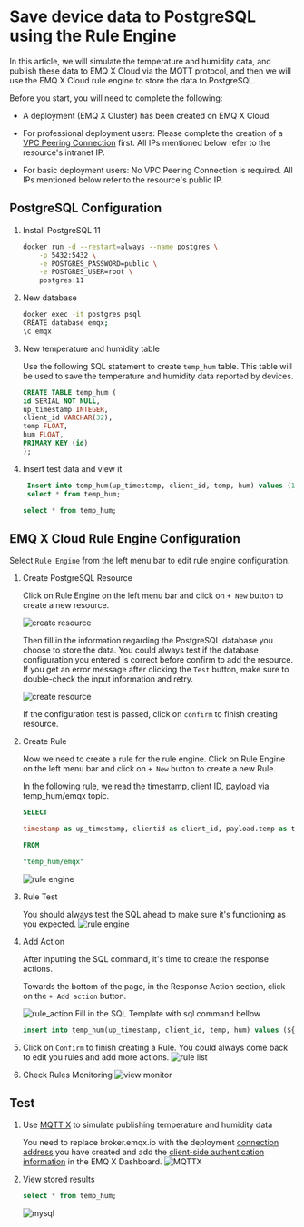 # Save device data to PostgreSQL using the Rule Engine

In this article, we will simulate the temperature and humidity
data, and publish these data to EMQ X Cloud via the MQTT protocol, and then we will use the EMQ X Cloud
rule engine to store the data to PostgreSQL.

Before you start, you will need to complete the following:

* A deployment (EMQ X Cluster) has been created on EMQ X Cloud.

* For professional deployment users: Please complete the creation of a [VPC Peering Connection](../deployments/vpc_peering.md) first. All IPs mentioned below refer to the resource's intranet IP.

* For basic deployment users: No VPC Peering Connection is required. All IPs mentioned below refer to the resource's public IP.

## PostgreSQL Configuration

1. Install PostgreSQL 11
   ```bash
   docker run -d --restart=always --name postgres \
       -p 5432:5432 \
       -e POSTGRES_PASSWORD=public \
       -e POSTGRES_USER=root \
       postgres:11
   ```

2. New database
   ```bash
   docker exec -it postgres psql
   CREATE database emqx;
   \c emqx
   ```

3. New temperature and humidity table

   Use the following SQL statement to create `temp_hum` table. This table will be used to save the temperature and humidity data reported by devices.
    ```sql
    CREATE TABLE temp_hum (
    id SERIAL NOT NULL, 
    up_timestamp INTEGER, 
    client_id VARCHAR(32), 
    temp FLOAT, 
    hum FLOAT, 
    PRIMARY KEY (id)
    );
    ```

4. Insert test data and view it
    ```sql
     Insert into temp_hum(up_timestamp, client_id, temp, hum) values (1603963414,'client_1',19.1,55); 
     select * from temp_hum;
   ```
   
    ```sql
    select * from temp_hum;
    ```
## EMQ X Cloud Rule Engine Configuration

Select `Rule Engine` from the left menu bar to edit rule engine configuration.

1. Create PostgreSQL Resource

   Click on Rule Engine on the left menu bar and
   click on `+ New` button to create a new resource.

   ![create resource](./_assets/psql1.png)

   Then fill in the information regarding the PostgreSQL database
   you choose to store the data. You could always test if the database configuration you entered is correct before confirm to add the resource. If you get an error message after
   clicking the `Test` button, make sure to double-check the input information
   and retry.

   ![create resource](./_assets/psql_resource.png)

   If the configuration test is passed, click on `confirm` to finish creating resource.

2. Create Rule

   Now we need to create a rule for the rule engine.
   Click on Rule Engine on the left menu bar and
   click on `+ New` button to create a new Rule.

   In the following rule, we read the timestamp,
   client ID, payload via temp_hum/emqx topic.

   ```sql
   SELECT 
   
   timestamp as up_timestamp, clientid as client_id, payload.temp as temp, payload.hum as hum  
   
   FROM  
   
   "temp_hum/emqx"  
   ```

   ![rule engine](./_assets/psql_rule1.png)

3. Rule Test

   You should always test the SQL ahead to make sure it's functioning
   as you expected.
   ![rule engine](./_assets/psql_test_rule.png)



4. Add Action

   After inputting the SQL command, it's time to create the response actions.

   Towards the bottom of the page, in the Response Action section,
   click on the `+ Add action` button.
   
   ![rule_action](./_assets/psql_action1.png)
    Fill in the SQL Template with sql command bellow
   ```sql
   insert into temp_hum(up_timestamp, client_id, temp, hum) values (${up_timestamp}, ${client_id}, ${temp}, ${hum})
   ```
   
5. Click on `Confirm` to finish creating a Rule. You could always come back to edit you rules and add more actions.
   ![rule list](./_assets/psql_create.png)


5. Check Rules Monitoring
   ![view monitor](./_assets/psql_monitor.png)


## Test

1. Use [MQTT X](https://mqttx.app/) to simulate publishing temperature and humidity data

   You need to replace broker.emqx.io with the deployment [connection address](../deployments/view_deployment.md) you have created and add the [client-side authentication information](../deployments/auth_and_acl.md) in the EMQ X Dashboard.
   ![MQTTX](./_assets/psql_connect.png)

2. View stored results
      ```sql
      select * from temp_hum;
      ```
   ![mysql](./_assets/psql_query_result.png)
